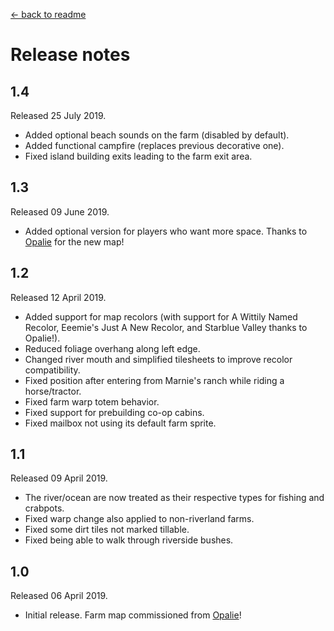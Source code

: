 [← back to readme](README.md)

# Release notes
## 1.4
Released 25 July 2019.

* Added optional beach sounds on the farm (disabled by default).
* Added functional campfire (replaces previous decorative one).
* Fixed island building exits leading to the farm exit area.

## 1.3
Released 09 June 2019.

* Added optional version for players who want more space. Thanks to [Opalie](https://www.nexusmods.com/stardewvalley/users/38947035) for the new map!

## 1.2
Released 12 April 2019.

* Added support for map recolors (with support for A Wittily Named Recolor, Eeemie's Just A New Recolor, and Starblue Valley thanks to Opalie!).
* Reduced foliage overhang along left edge.
* Changed river mouth and simplified tilesheets to improve recolor compatibility.
* Fixed position after entering from Marnie's ranch while riding a horse/tractor.
* Fixed farm warp totem behavior.
* Fixed support for prebuilding co-op cabins.
* Fixed mailbox not using its default farm sprite.

## 1.1
Released 09 April 2019.

* The river/ocean are now treated as their respective types for fishing and crabpots.
* Fixed warp change also applied to non-riverland farms.
* Fixed some dirt tiles not marked tillable.
* Fixed being able to walk through riverside bushes.

## 1.0
Released 06 April 2019.

* Initial release. Farm map commissioned from [Opalie](https://www.nexusmods.com/stardewvalley/users/38947035)!
